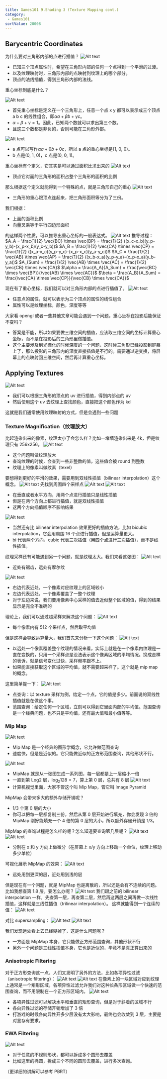 ```yaml
---
title: Games101 9.Shading 3 (Texture Mapping cont.)
category:
 - Games101
sortValue: 20008
---
```


## Barycentric Coordinates

为什么要对三角形内部的点进行插值？
![Alt text](image.png)

- 已知三个顶点属性时，希望在三角形内部的任何一个点得到一个平滑的过渡。
- 以及纹理映射时，三角形内部的点映射到纹理上的哪个部分。
- 顶点的法线插值，得到三角形内部的法线。

重心坐标到底是什么？

![Alt text](image-1.png)

- 首先重心坐标是定义在一个三角形上，任意一个点 x y 都可以表示成三个顶点 a b c 的线性组合，即$\alpha a + \beta b + \gamma c$。
- $\alpha + \beta + \gamma = 1$。因此，已知两个数就可以求出第三个数。
- 且这三个数都是非负的，否则可能在三角形外部。

![Alt text](image-2.png)

- a 点可以写作$\alpha a + 0b + 0c$，所以 a 点的重心坐标是(1, 0, 0)。
- b 点是(0, 1, 0)，c 点是(0, 0, 1)。

重心坐标有个定义，它其实是可以通过面积比求出来的
![Alt text](image-3.png)

- 顶点它对面的三角形的面积占整个三角形的面积的比例

那么根据这个定义就能得到一个特殊的点，就是三角形自己的重心
![Alt text](image-4.png)

- 三角形的重心跟顶点连起来，把三角形面积等分为了三份。

我们根据：

- 上面的面积比例
- 向量叉乘等于平行四边形面积

的这样两个性质，可以推导出重心坐标的一般表达式。
![Alt text](image-5.png)
推导过程：
$A_A = \frac{1}{2} \vec{BC} \times \vec{BP} = \frac{1}{2} ((x_c-x_b)(y_p-y_b)-(x_p-x_b)(y_c-y_b))$
$A_B = \frac{1}{2} \vec{CA} \times \vec{CP} = \frac{1}{2} ((x_a-x_c)(y_p-y_c)-(x_p-x_c)(y_a-y_c))$
$A_C = \frac{1}{2} \vec{AB} \times \vec{AP} = \frac{1}{2} ((x_b-x_a)(y_p-y_a)-(x_p-x_a)(y_b-y_a))$
$A_{Sum} = \frac{1}{2} \vec{AB} \times \vec{AC} = \frac{1}{2} \vec{CB} \times \vec{CA}$
$\alpha = \frac{A_A}{A_Sum} = \frac{\vec{BC} \times \vec{BP}}{\vec{AB} \times \vec{AC}}$
$\beta = \frac{A_B}{A_Sum} = \frac{\vec{CA} \times \vec{CP}}{\vec{CB} \times \vec{CA}}$

现在有了重心坐标，我们就可以对三角形内部的点进行插值了。
![Alt text](image-6.png)

- 任意点的属性，就可以表示为三个顶点的属性的线性组合
- 属性可以是纹理坐标，颜色，深度等等

大家看 opengl 或者一些其他文章可能会遇到一个问题，重心坐标在投影后能保证不变吗？

- 答案是不能，所以如果要做三维空间的插值，应该取三维空间的坐标计算重心坐标，而不是在投影后的三角形里做插值。
- 这个主要涉及到光栅化的时候深度的一个问题，这时候三角形已经投影到屏幕上了，那么投影的三角形内的深度直接插值是不行的。需要通过逆变换，将屏幕上的点映射回三维空间，然后再计算重心坐标。

## Applying Textures

![Alt text](image-7.png)

- 我们可以根据三角形的顶点的 uv 进行插值，得到内部点的 uv
- 然后使用这个 uv 去纹理上查找颜色，直接把这个颜色作为 kd

这就是我们通常使用纹理映射的方式，但是会遇到一些问题

### Texture Magnification（纹理放大）

比起渲染出来的像素，纹理太小了会怎么样？比如一堵墙渲染出来是 4k，但是纹理只有 256x256。
![Alt text](image-8.png)

- 这个问题叫做纹理放大
- 查询纹理的时候，会查到一些非整数的值，这些值会被 round 到整数
- 纹理上的像素叫做纹素（texel）

要想得到更好的平滑的效果，需要用到双线性插值（bilinear interpolation）这个概念。
![Alt text](image-9.png)
先找到周围四个采样点
![Alt text](image-10.png)
![Alt text](image-11.png)

- 在垂直或者水平方向，用两个点进行插值只是线性插值
- 但是在两个方向上都进行插值，就是双线性插值
- 这两个方向插值顺序不影响结果

![Alt text](image-12.png)

- 当然还有比 bilinear interpolation 效果更好的插值方法，比如 bicubic interpolation，它会用周围 16 个点进行插值，但是运算量更大。
- bi 代表两个方向，cubic 代表三次插值（用四个点进行三次插值），而不是线性插值。

纹理采样还有可能遇到另一个问题，就是纹理太大。我们来看这张图：
![Alt text](image-13.png)

- 近处有锯齿，远处有摩尔纹

![Alt text](image-14.png)

- 右边代表近处，一个像素对应纹理上的区域较小
- 左边代表远处，一个像素覆盖了一整个纹理
- 对于左边来说，我们要用像素中心采样的值去近似整个区域的值，得到的结果显示是完全不准确的

理论上，我们可以通过超采样来解决这个问题：
![Alt text](image-15.png)

- 每个像素内有 512 个采样点，然后取平均值

但是这样会导致运算量大，我们首先来分析一下这个问题：
![Alt text](image-16.png)

- 以远处一个像素覆盖整个纹理的情况来看，实际上就是在一个像素内纹理是一直在变换的，只用一个采样点是没法表示这个像素区域的平均情况。换成走样的表诉，就是信号变化过快，采样频率跟不上。
- 如果能直接获取这个区域的平均值，就不需要超采样了。这个就是 mip map 的概念。

这里简单提一下：
![Alt text](image-17.png)

- 点查询：以 texture 采样为例，给定一个点，它的值是多少。前面说的双线性插值就是在做这个事。
- 范围查询：给定任何一个区域，立刻可以得到它里面内部的平均值。范围查询是一个经典问题，也不只是平均值，还有最大值和最小值等等。

### Mip Map

![Alt text](image-18.png)

- Mip Map 是一个经典的图形学概念，它允许做范围查询
- 速度快，但是是近似的。它只能做近似的正方形范围查询，其他形状不行。

![Alt text](image-19.png)

- MipMap 就是从一张图生成一系列图，每一层都是上一层缩小一倍
- 一直到第 Log2 层，$\log_2{128} = 7$，算上第 0 层，总共有 8 层
  ![Alt text](image-20.png)
- 计算机视觉里面，大家不管这个叫 Mip Map，管它叫 Image Pyramid

MipMap 会带来多大的额外存储开销呢？

- 1/3 个第 0 层的大小
- 你可以把每一层都复制三份，然后从第 0 层开始进行填充，你会发现 3 倍的 MipMap 刚好能填充一个 4 倍的第 0 层的大小，所以额外存储开销是 1/3。

MipMap 的查询过程是怎么样的呢？怎么知道要查询第几层呢？
![Alt text](image-21.png)
![Alt text](image-22.png)

- 分别在 x 和 y 方向上做微分（在屏幕上 x/y 方向上移动一个单位，纹理上移动多少单位）

可视化展示 MipMap 的效果：
![Alt text](image-23.png)

- 远处用到更深的层，近处用到浅的层

但是现在有一个问题，就是 MipMap 也是离散的，所以还是会有不连续的问题。比如我想查第 1.8 层，要怎么办呢？
![Alt text](image-24.png)
我们跟之前的 bilinear interpolation 一样，先查第一层，再查第二层，然后再这两层之间再做一次线性插值，这样就是三线性插值（trilinear interpolation）。
这样就能得到一个连续的值：
![Alt text](image-25.png)

对比 supersampling：
![Alt text](image-26.png)
![Alt text](image-27.png)

我们发现远处看上去已经糊掉了，这是什么问题呢？

- 一方面是 MipMap 本身，它只能做正方形范围查询，其他形状不行
- 另外一个问题是三线性插值本身，它也是近似的，毕竟不是真正算出来的

### Anisotropic Filtering

对于正方形查询这一点，人们又发明了另外的方法，比如各项异性过滤（anisotropic filtering）：
![Alt text](image-28.png)
![Alt text](image-29.png)
在像素上的一块区域对应到纹理上通常是一个矩形区域，各项异性过滤允许我们对这种长条形区域做一个快速的范围查询，而不用限制在一个正方形区域内。
![Alt text](image-30.png)

- 各项异性过滤可以解决水平和垂直的矩形查询，但是对于斜着的区域不行
- 各向异性过滤的存储开销增加了 3 倍
- 打游戏的时候各向异性开多少层没有太大影响，最终也会收敛到 3 层，主要是对显存有要求。

### EWA Filtering

![Alt text](image-31.png)

- 对于任意的不规则形状，都可以拆成多个圆形去覆盖
- 比如这里的椭圆，拆成三个不同的圆形去覆盖，进行多次查询。

（更详细的讲解可以参考 PBRT）
